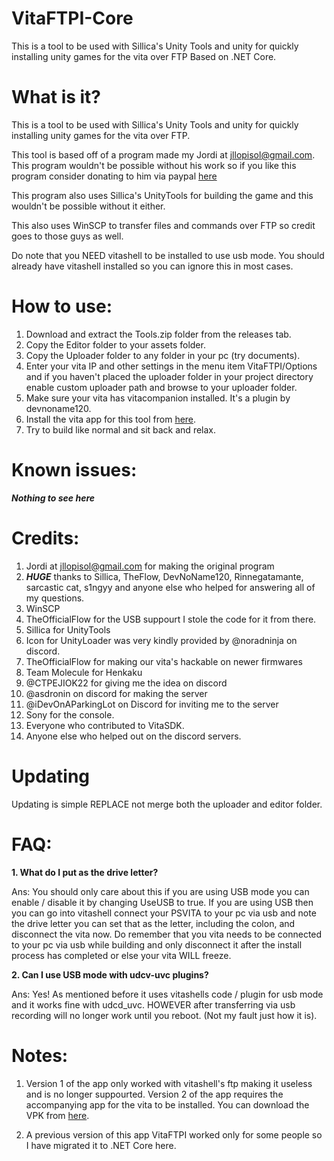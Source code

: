 # VitaFTPI-Core
This is a tool to be used with Sillica's Unity Tools and unity for quickly installing unity games for the vita over FTP Based on .NET Core.

# What is it?
This is a tool to be used with Sillica's Unity Tools and unity for quickly installing unity games for the vita over FTP.

This tool is based off of a program made my Jordi at jllopisol@gmail.com. This program wouldn't be possible without his work so if you like this program consider donating to him via paypal [here](https://www.paypal.com/cgi-bin/webscr?cmd=_s-xclick&hosted_button_id=RMFDRTBU49E8E)

This program also uses Sillica's UnityTools for building the game and this wouldn't be possible without it either.

This also uses WinSCP to transfer files and commands over FTP so credit goes to those guys as well.

Do note that you NEED vitashell to be installed to use usb mode. You should already have vitashell installed so you can ignore this in most cases.

# How to use: 
1. Download and extract the Tools.zip folder from the releases tab.
1. Copy the Editor folder to your assets folder.
1. Copy the Uploader folder to any folder in your pc (try documents).
1. Enter your vita IP and other settings in the menu item VitaFTPI/Options and if you haven't placed the uploader folder in your project directory enable custom uploader path and browse to your uploader folder.
1. Make sure your vita has vitacompanion installed. It's a plugin by devnoname120.
1. Install the vita app for this tool from [here](https://github.com/Ibrahim778/Unity-Loader/releases).
1. Try to build like normal and sit back and relax.

# Known issues:
***Nothing to see here***

# Credits: 
1. Jordi at jllopisol@gmail.com for making the original program
1. __*HUGE*__ thanks to Sillica, TheFlow, DevNoName120, Rinnegatamante, sarcastic cat, s1ngyy and anyone else who helped for answering all of my questions.
1. WinSCP
1. TheOfficialFlow for the USB suppourt I stole the code for it from there.
1. Sillica for UnityTools
1. Icon for UnityLoader was very kindly provided by @noradninja on discord.
1. TheOfficialFlow for making our vita's hackable on newer firmwares
1. Team Molecule for Henkaku
1. @CTPEJIOK22 for giving me the idea on discord
1. @asdronin on discord for making the server
1. @iDevOnAParkingLot on Discord for inviting me to the server
1. Sony for the console.
1. Everyone who contributed to VitaSDK. 
1. Anyone else who helped out on the discord servers.

# Updating

Updating is simple REPLACE not merge both the uploader and editor folder.

# FAQ:
**1. What do I put as the drive letter?**

Ans: You should only care about this if you are using USB mode you can enable / disable it by changing UseUSB to true. If you are using USB then you can go into vitashell connect your PSVITA to your pc via usb and note the drive letter you can set that as the letter, including the colon, and disconnect the vita now. Do remember that you vita needs to be connected to your pc via usb while building and only disconnect it after the install process has completed or else your vita WILL freeze.

**2. Can I use USB mode with udcv-uvc plugins?**

Ans: Yes! As mentioned before it uses vitashells code / plugin for usb mode and it works fine with udcd_uvc. HOWEVER after transferring via usb recording will no longer work until you reboot. (Not my fault just how it is).

# Notes:
1. Version 1 of the app only worked with vitashell's ftp making it useless and is no longer suppourted. Version 2 of the app requires the accompanying app for the vita to be installed. You can download the VPK from [here](https://github.com/Ibrahim778/Unity-Loader/releases).

1. A previous version of this app VitaFTPI worked only for some people so I have migrated it to .NET Core here.
